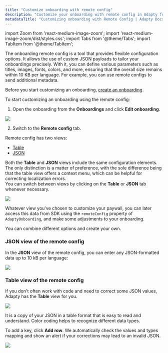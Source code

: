 ```yaml
---
title: "Customize onboarding with remote config"
description: "Customize your onboarding with remote config in Adapty for better targeting."
metadataTitle: "Customizing onboarding with Remote Config | Adapty Docs"
---
```


import Zoom from 'react-medium-image-zoom';
import 'react-medium-image-zoom/dist/styles.css';
import Tabs from '@theme/Tabs';
import TabItem from '@theme/TabItem';

The onboarding remote config is a tool that provides flexible configuration options. It allows the use of custom JSON payloads to tailor your onboardings precisely. With it, you can define various parameters such as titles, images, fonts, colors, and more, ensuring that the overall size remains within 10 KB per language. For example, you can use remote configs to send additional metadata.

Before you start customizing an onboarding, [create an onboarding](create-onboarding.md).

To start customizing an onboarding using the remote config:

1. Open the onboarding from the **Onboardings** and click **Edit onboarding**.

<Zoom>
  <img src={require('./img/customize-onboarding-remote-config1.webp').default}
  style={{
    border: '1px solid #727272', /* border width and color */
    width: '700px', /* image width */
    display: 'block', /* for alignment */
    margin: '0 auto' /* center alignment */
  }}
/>
</Zoom>


2. Switch to the **Remote config** tab.

Remote config has two views:

- [Table](customize-paywall-with-remote-config#table-view-of-the-remote-config)
- [JSON](customize-paywall-with-remote-config#json-view-of-the-remote-config)

Both the **Table** and **JSON** views include the same configuration elements. The only distinction is a matter of preference, with the sole difference being that the table view offers a context menu, which can be helpful for correcting localization errors.  
You can switch between views by clicking on the **Table** or **JSON** tab whenever necessary.

<Zoom>
  <img src={require('./img/customize-onboarding-remote-config2.webp').default}
  style={{
    border: '1px solid #727272', /* border width and color */
    width: '700px', /* image width */
    display: 'block', /* for alignment */
    margin: '0 auto' /* center alignment */
  }}
/>
</Zoom>


Whatever view you've chosen to customize your paywall, you can later access this data from SDK using the `remoteConfig` property of `AdaptyOnboarding`, and make some adjustments to your onboarding. 

You can combine different options and create your own. 

### JSON view of the remote config

In the **JSON** view of the remote config, you can enter any JSON-formatted data up to 10 kB per language:


<Zoom>
  <img src={require('./img/customize-onboarding-remote-config3.webp').default}
  style={{
    border: '1px solid #727272', /* border width and color */
    width: '700px', /* image width */
    display: 'block', /* for alignment */
    margin: '0 auto' /* center alignment */
  }}
/>
</Zoom>


### Table view of the remote config

If you don't often work with code and need to correct some JSON values, Adapty has the **Table** view for you.


<Zoom>
  <img src={require('./img/customize-onboarding-remote-config4.webp').default}
  style={{
    border: '1px solid #727272', /* border width and color */
    width: '700px', /* image width */
    display: 'block', /* for alignment */
    margin: '0 auto' /* center alignment */
  }}
/>
</Zoom>


It is a copy of your JSON in a table format that is easy to read and understand. Color coding helps to recognize different data types.

To add a key, click **Add row**. We automatically check the values and types mapping and show an alert if your corrections may lead to an invalid JSON.


<Zoom>
  <img src={require('./img/customize-onboarding-remote-config5.webp').default}
  style={{
    border: '1px solid #727272', /* border width and color */
    width: '700px', /* image width */
    display: 'block', /* for alignment */
    margin: '0 auto' /* center alignment */
  }}
/>
</Zoom>

